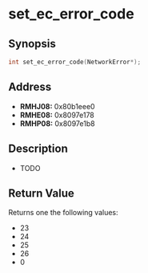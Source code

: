# set_ec_error_code



Synopsis
--------
```C++
int set_ec_error_code(NetworkError*);
```



Address
-------
 * __RMHJ08:__ 0x80b1eee0
 * __RMHE08:__ 0x8097e178
 * __RMHP08:__ 0x8097e1b8



Description
-----------
 * TODO



Return Value
------------
Returns one the following values:
 * 23
 * 24
 * 25
 * 26
 * 0
